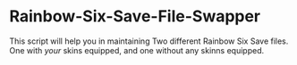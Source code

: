 # Rainbow-Six-Save-File-Swapper
This script will help you in maintaining Two different Rainbow Six Save files. One with _your_ skins equipped, and one without any skinns equipped.

